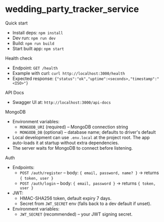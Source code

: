 # wedding_party_tracker_service

Quick start

- Install deps: `npm install`
- Dev run: `npm run dev`
- Build: `npm run build`
- Start built app: `npm start`

Health check

- Endpoint: `GET /health`
- Example with curl: `curl http://localhost:3000/health`
- Expected response:
  `{"status":"ok","uptime":<seconds>,"timestamp":"<ISO>"}`

API Docs

- Swagger UI at: `http://localhost:3000/api-docs`

MongoDB

- Environment variables:
  - `MONGODB_URI` (required) – MongoDB connection string
  - `MONGODB_DB` (optional) – database name; defaults to driver's default
- Local development can use `.env.local` at the project root. The app auto-loads it at startup without extra dependencies.
- The server waits for MongoDB to connect before listening.

Auth

- Endpoints:
  - `POST /auth/register` – body: `{ email, password, name? }` → returns `{ token, user }`
  - `POST /auth/login` – body: `{ email, password }` → returns `{ token, user }`
- JWT:
  - HMAC-SHA256 token, default expiry 7 days.
  - Secret from `JWT_SECRET` env (falls back to a dev default if unset).
- Environment variables:
  - `JWT_SECRET` (recommended) – your JWT signing secret.
